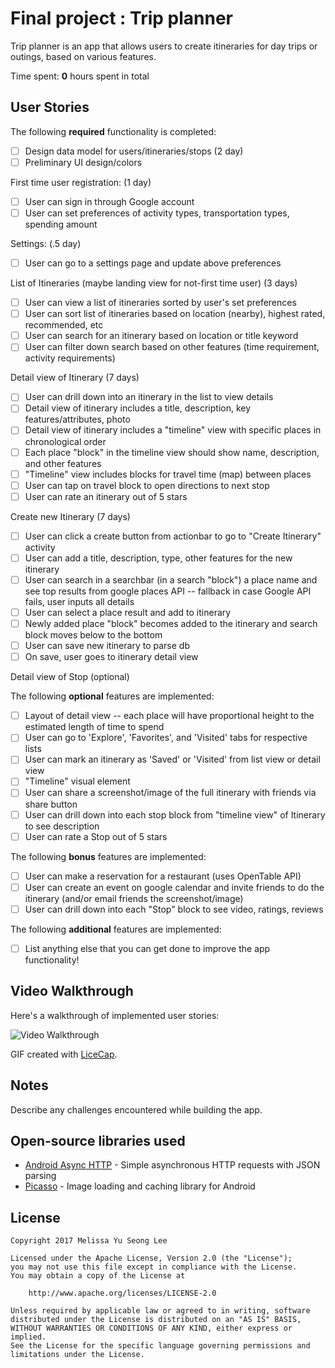 # Final project : Trip planner

Trip planner is an app that allows users to create itineraries for day trips or outings, based on various features.

Time spent: **0** hours spent in total

## User Stories

The following **required** functionality is completed:

* [ ]   Design data model for users/itineraries/stops (2 day)
* [ ]   Preliminary UI design/colors

First time user registration: (1 day)
* [ ]   User can sign in through Google account
* [ ]   User can set preferences of activity types, transportation types, spending amount

Settings: (.5 day)
* [ ]   User can go to a settings page and update above preferences

List of Itineraries (maybe landing view for not-first time user) (3 days)
* [ ]	User can view a list of itineraries sorted by user's set preferences
* [ ]   User can sort list of itineraries based on location (nearby), highest rated, recommended, etc
* [ ]	User can search for an itinerary based on location or title keyword
* [ ]   User can filter down search based on other features (time requirement, activity requirements)

Detail view of Itinerary (7 days)
* [ ]   User can drill down into an itinerary in the list to view details
* [ ]   Detail view of itinerary includes a title, description, key features/attributes, photo
* [ ]   Detail view of itinerary includes a "timeline" view with specific places in chronological order
* [ ]   Each place "block" in the timeline view should show name, description, and other features
* [ ]   "Timeline" view includes blocks for travel time (map) between places
* [ ]   User can tap on travel block to open directions to next stop
* [ ]   User can rate an itinerary out of 5 stars

Create new Itinerary (7 days)
* [ ]   User can click a create button from actionbar to go to "Create Itinerary" activity
* [ ]   User can add a title, description, type, other features for the new itinerary
* [ ]   User can search in a searchbar (in a search "block") a place name and see top results from google places API
        -- fallback in case Google API fails, user inputs all details
* [ ]   User can select a place result and add to itinerary
* [ ]   Newly added place "block" becomes added to the itinerary and search block moves below to the bottom
* [ ]   User can save new itinerary to parse db
* [ ]   On save, user goes to itinerary detail view

Detail view of Stop (optional)

The following **optional** features are implemented:

* [ ]   Layout of detail view -- each place will have proportional height to the estimated length of time to spend
* [ ]   User can go to 'Explore', 'Favorites', and 'Visited' tabs for respective lists
* [ ]   User can mark an itinerary as 'Saved' or 'Visited' from list view or detail view
* [ ]   "Timeline" visual element
* [ ]   User can share a screenshot/image of the full itinerary with friends via share button
* [ ]   User can drill down into each stop block from "timeline view" of Itinerary to see description
* [ ]   User can rate a Stop out of 5 stars

The following **bonus** features are implemented:

* [ ]   User can make a reservation for a restaurant (uses OpenTable API)
* [ ]   User can create an event on google calendar and invite friends to do the itinerary (and/or email friends the screenshot/image)
* [ ]   User can drill down into each "Stop" block to see video, ratings, reviews

The following **additional** features are implemented:

* [ ] List anything else that you can get done to improve the app functionality!

## Video Walkthrough

Here's a walkthrough of implemented user stories:

<img src='http://i.imgur.com/link/to/your/gif/file.gif' title='Video Walkthrough' width='' alt='Video Walkthrough' />

GIF created with [LiceCap](http://www.cockos.com/licecap/).

## Notes

Describe any challenges encountered while building the app.

## Open-source libraries used

- [Android Async HTTP](https://github.com/loopj/android-async-http) - Simple asynchronous HTTP requests with JSON parsing
- [Picasso](http://square.github.io/picasso/) - Image loading and caching library for Android

## License

    Copyright 2017 Melissa Yu Seong Lee

    Licensed under the Apache License, Version 2.0 (the "License");
    you may not use this file except in compliance with the License.
    You may obtain a copy of the License at

        http://www.apache.org/licenses/LICENSE-2.0

    Unless required by applicable law or agreed to in writing, software
    distributed under the License is distributed on an "AS IS" BASIS,
    WITHOUT WARRANTIES OR CONDITIONS OF ANY KIND, either express or implied.
    See the License for the specific language governing permissions and
    limitations under the License.
